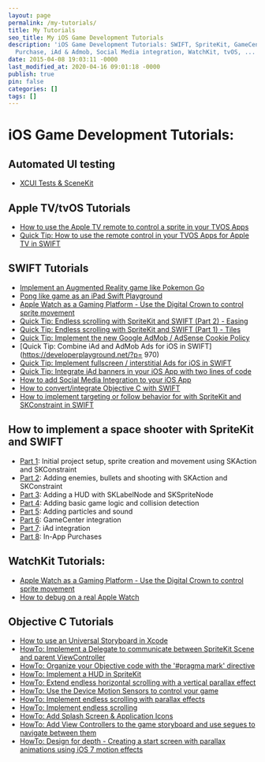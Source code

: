 ```yaml
---
layout: page
permalink: /my-tutorials/
title: My Tutorials
seo_title: My iOS Game Development Tutorials
description: 'iOS Game Development Tutorials: SWIFT, SpriteKit, GameCenter, InApp
  Purchase, iAd & Admob, Social Media integration, WatchKit, tvOS, ...'
date: 2015-04-08 19:03:11 -0000
last_modified_at: 2020-04-16 09:01:18 -0000
publish: true
pin: false
categories: []
tags: []
---
```

# iOS Game Development Tutorials:

## Automated UI testing

  * [XCUI Tests & SceneKit](https://developerplayground.net/xcui-tests-scenekit/ "XCUI Tests & SceneKit")



## Apple TV/tvOS Tutorials

  * [How to use the Apple TV remote to control a sprite in your TVOS Apps](https://developerplayground.net/?p=1089)
  * [Quick Tip: How to use the remote control in your TVOS Apps for Apple TV in SWIFT](https://developerplayground.net/?p=1056)



## SWIFT Tutorials

  * [Implement an Augmented Reality game like Pokemon Go](https://developerplayground.net/implementing-an-augmented-reality-game-like-pokemon-go-part-1/)
  * [Pong like game as an iPad Swift Playground](https://developerplayground.net/pong_swift_playground_ipad/)
  * [Apple Watch as a Gaming Platform - Use the Digital Crown to control sprite movement](https://developerplayground.net/?p=1238 )
  * [Quick Tip: Endless scrolling with SpriteKit and SWIFT (Part 2) - Easing](https://developerplayground.net/?p=1186)
  * [Quick Tip: Endless scrolling with SpriteKit and SWIFT (Part 1) - Tiles](https://developerplayground.net/?p=1143)
  * [Quick Tip: Implement the new Google AdMob / AdSense Cookie Policy](https://developerplayground.net/?p=1043)
  * [Quick Tip: Combine iAd and AdMob Ads for iOS in SWIFT](https://developerplayground.net/?p= 970)
  * [Quick Tip: Implement fullscreen / interstitial Ads for iOS in SWIFT](https://developerplayground.net/?p=903)
  * [Quick Tip: Integrate iAd banners in your iOS App with two lines of code](https://developerplayground.net/?p=948)
  * [How to add Social Media Integration to your iOS App](https://developerplayground.net/?p=6)
  * [How to convert/integrate Objective C with SWIFT](https://developerplayground.net/?p=19)
  * [How to implement targeting or follow behavior for with SpriteKit and SKConstraint in SWIFT](https://developerplayground.net/?p=17)



## How to implement a space shooter with SpriteKit and SWIFT

  * [Part 1](https://developerplayground.net/?p=14): Initial project setup, sprite creation and movement using SKAction and SKConstraint
  * [Part 2](https://developerplayground.net/?p=13): Adding enemies, bullets and shooting with SKAction and SKConstraint
  * [Part 3](https://developerplayground.net/?p=12): Adding a HUD with SKLabelNode and SKSpriteNode
  * [Part 4](https://developerplayground.net/?p=11): Adding basic game logic and collision detection
  * [Part 5](https://developerplayground.net/?p=10): Adding particles and sound
  * [Part 6](https://developerplayground.net/?p=9): GameCenter integration
  * [Part 7](https://developerplayground.net/?p=8): iAd integration
  * [Part 8](https://developerplayground.net/?p=5): In-App Purchases



## WatchKit Tutorials:

  * [Apple Watch as a Gaming Platform - Use the Digital Crown to control sprite movement](https://developerplayground.net/?p=1238 )
  * [How to debug on a real Apple Watch](https://developerplayground.net/?p=699 "How to debug on a real Apple Watch")



## Objective C Tutorials

  * [How to use an Universal Storyboard in Xcode](https://developerplayground.net/?p=18)
  * [HowTo: Implement a Delegate to communicate between SpriteKit Scene and parent ViewController](https://developerplayground.net/?p=21)
  * [HowTo: Organize your Objective code with the '#pragma mark' directive](https://developerplayground.net/?p=22)
  * [HowTo: Implement a HUD in SpriteKit](https://developerplayground.net/?p=23)
  * [HowTo: Extend endless horizontal scrolling with a vertical parallax effect](https://developerplayground.net/?p=24)
  * [HowTo: Use the Device Motion Sensors to control your game](https://developerplayground.net/?p=25)
  * [HowTo: Implement endless scrolling with parallax effects](https://developerplayground.net/?p=26)
  * [HowTo: Implement endless scrolling](https://developerplayground.net/?p=27)
  * [HowTo: Add Splash Screen & Application Icons](https://developerplayground.net/?p=28)
  * [HowTo: Add View Controllers to the game storyboard and use segues to navigate between them](https://developerplayground.net/?p=29)
  * [HowTo: Design for depth - Creating a start screen with parallax animations using iOS 7 motion effects ](https://developerplayground.net/?p=30)


